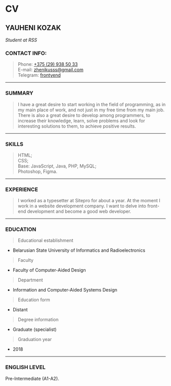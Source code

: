 # CV

## YAUHENI KOZAK
*Student at RSS*

### CONTACT INFO:
> Phone: [+375 (29) 938 50 33](tel:+375299385033)  
> E-mail: [zhenikusss@gmail.com](mailto:zhenikusss@gmail.com)  
> Telegram: [frontyend](https://t.me/frontyend)

---

### SUMMARY 
> I have a great desire to start working in the field of programming, as in my main place of work, and not just in my free time from my main job. There is also a great desire to develop among programmers, to increase their knowledge, learn, solve problems and look for interesting solutions to them, to achieve positive results.

---

### SKILLS
> HTML;  
> CSS;  
> Base: JavaScript, Java, PHP, MySQL;  
> Photoshop, Figma.

---

### EXPERIENCE
> I worked as a typesetter at Sitepro for about a year. At the moment I work in a website development company. I want to delve into front-end development and become a good web developer.

---

### EDUCATION 
> Educational establishment
* Belarusian State University of Informatics and Radioelectronics
> Faculty
* Faculty of Computer-Aided Design
> Department
* Information and Computer-Aided Systems Design
> Education form
* Distant
> Degree information
* Graduate (specialist)
> Graduation year
* 2018

---

### ENGLISH LEVEL
Pre-Intermediate (A1-A2).
